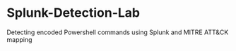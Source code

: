 # Splunk-Detection-Lab
Detecting encoded Powershell commands using Splunk and MITRE ATT&amp;CK mapping
